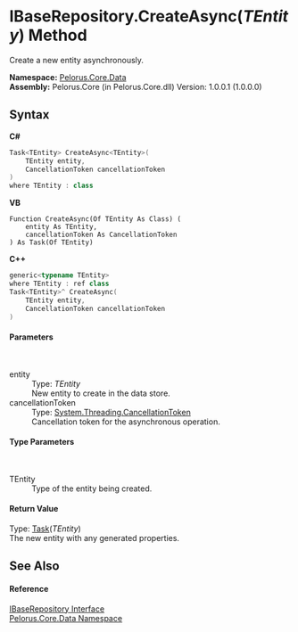 # IBaseRepository.CreateAsync(*TEntity*) Method 
 

Create a new entity asynchronously.

**Namespace:**&nbsp;<a href="E27DB326">Pelorus.Core.Data</a><br />**Assembly:**&nbsp;Pelorus.Core (in Pelorus.Core.dll) Version: 1.0.0.1 (1.0.0.0)

## Syntax

**C#**<br />
``` C#
Task<TEntity> CreateAsync<TEntity>(
	TEntity entity,
	CancellationToken cancellationToken
)
where TEntity : class

```

**VB**<br />
``` VB
Function CreateAsync(Of TEntity As Class) ( 
	entity As TEntity,
	cancellationToken As CancellationToken
) As Task(Of TEntity)
```

**C++**<br />
``` C++
generic<typename TEntity>
where TEntity : ref class
Task<TEntity>^ CreateAsync(
	TEntity entity, 
	CancellationToken cancellationToken
)
```


#### Parameters
&nbsp;<dl><dt>entity</dt><dd>Type: *TEntity*<br />New entity to create in the data store.</dd><dt>cancellationToken</dt><dd>Type: <a href="http://msdn2.microsoft.com/en-us/library/dd384802" target="_blank">System.Threading.CancellationToken</a><br />Cancellation token for the asynchronous operation.</dd></dl>

#### Type Parameters
&nbsp;<dl><dt>TEntity</dt><dd>Type of the entity being created.</dd></dl>

#### Return Value
Type: <a href="http://msdn2.microsoft.com/en-us/library/dd321424" target="_blank">Task</a>(*TEntity*)<br />The new entity with any generated properties.

## See Also


#### Reference
<a href="30329654">IBaseRepository Interface</a><br /><a href="E27DB326">Pelorus.Core.Data Namespace</a><br />